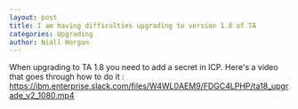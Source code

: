 ```yaml
---
layout: post
title: I am having difficulties upgrading to version 1.8 of TA 
categories: Upgrading
author: Niall Horgan
---
```


When upgrading to TA 1.8 you need to add a secret in ICP. Here's a video that goes through how to do it : https://ibm.enterprise.slack.com/files/W4WL0AEM9/FDGC4LPHP/ta18_upgrade_v2_1080.mp4
